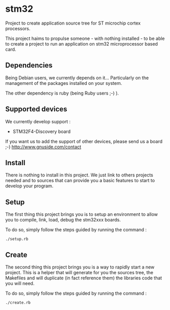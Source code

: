 stm32
=====

Project to create application source tree for ST microchip cortex processors.

This project haims to propulse someone - with nothing installed - to be able to
create a project to run an application on stm32 microprocessor based card.


Dependencies
------------

Being Debian users, we currently depends on it... Particularly on the management
of the packages installed on your system.

The other dependency is ruby (being Ruby users ;-) ).

Supported devices
-----------------

We currently develop support :
 - STM32F4-Discovery board

If you want us to add the support of other devices, please send us a board ;-)
http://www.gnuside.com/contact


Install
-------

There is nothing to install in this project. We just link to others projects
needed and to sources that can provide you a basic features to start to develop
your program.

Setup
-----

The first thing this project brings you is to setup an environment to allow you
to compile, link, load, debug the stm32xxx boards.

To do so, simply follow the steps guided by running the command :

	./setup.rb

Create
------

The second thing this project brings you is a way to rapidly start a new project.
This is a helper that will generate for you the sources tree, the Makefiles and
will duplicate (in fact reference them) the libraries code that you will need.

To do so, simply follow the steps guided by running the command :

	./create.rb
